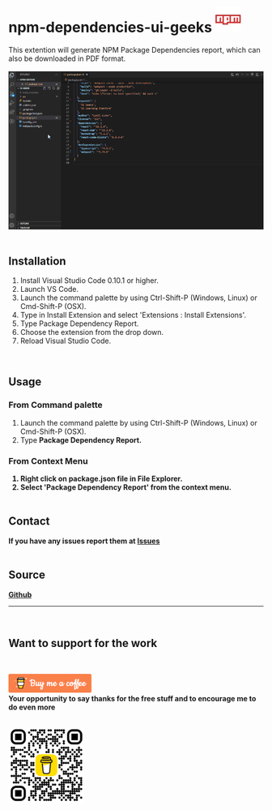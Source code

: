 # npm-dependencies-ui-geeks <img src="images/npm.png" alt="NPM icon">

This extention will generate NPM Package Dependencies report, which can also be downloaded in PDF format.
<br/><br/>
<img src="images/demo.gif" alt="demo of the extension">
<br/><br/>

## Installation

1. Install Visual Studio Code 0.10.1 or higher.
2. Launch VS Code.
3. Launch the command palette by using Ctrl-Shift-P (Windows, Linux) or Cmd-Shift-P (OSX).
4. Type in Install Extension and select 'Extensions : Install Extensions'.
5. Type Package Dependency Report.
6. Choose the extension from the drop down.
7. Reload Visual Studio Code.

<br/>

## Usage

### From Command palette

1.  Launch the command palette by using Ctrl-Shift-P (Windows, Linux) or Cmd-Shift-P (OSX).
2.  Type <b>Package Dependency Report<b>.

### From Context Menu

1.  Right click on <b>package.json</b> file in File Explorer.
2.  Select 'Package Dependency Report' from the context menu.
    <br/><br/>

## Contact

If you have any issues report them at <a href='https://github.com/skumar-mca/ui-geeks-ext-package-dep/issues'>Issues</a>
<br/><br/>

## Source

<a href='https://github.com/skumar-mca/ui-geeks-ext-package-dep'>Github</a>
<br/>

<hr>
<br/>

## Want to support for the work

<br/>

<a href="https://bmc.link/skumarmca2010"><img src="images/buy-me-a-coffee.png" alt="buy me a coffee" /></a>
<br/> Your opportunity to say thanks for the free stuff and to encourage me to do even more<br/><br/>

<img src="images/npm-package-dep-qr.png" alt="buy me coffee" height="150px">
